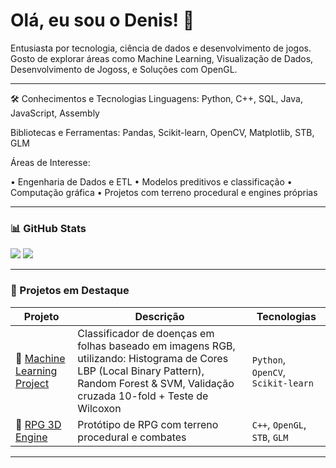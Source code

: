 <h1>Olá, eu sou o Denis! 👋</h1>
Entusiasta por tecnologia, ciência de dados e desenvolvimento de jogos. Gosto de explorar áreas como Machine Learning, Visualização de Dados, Desenvolvimento de Jogoss, e Soluções com OpenGL.

---
🛠️ Conhecimentos e Tecnologias
Linguagens: Python, C++, SQL, Java, JavaScript, Assembly

Bibliotecas e Ferramentas: Pandas, Scikit-learn, OpenCV, Matplotlib, STB, GLM

Áreas de Interesse:

• Engenharia de Dados e ETL
• Modelos preditivos e classificação
• Computação gráfica
• Projetos com terreno procedural e engines próprias

---
### 📊 GitHub Stats

![](http://github-profile-summary-cards.vercel.app/api/cards/stats?username=zNidhoggr&theme=discord_old_blurple)
![](http://github-profile-summary-cards.vercel.app/api/cards/repos-per-language?username=zNidhoggr&theme=discord_old_blurple)

---

### 🚀 Projetos em Destaque

| Projeto | Descrição | Tecnologias |
|--------|-----------|-------------|
|🔗 [Machine Learning Project](https://github.com/zNidhoggr/Checking-desease-on-plants) | Classificador de doenças em folhas baseado em imagens RGB, utilizando: Histograma de Cores LBP (Local Binary Pattern), Random Forest & SVM, Validação cruzada 10-fold + Teste de Wilcoxon| `Python`, `OpenCV`, `Scikit-learn` |
|🔗 [RPG 3D Engine](https://github.com/zNidhoggr/Game_OpenGL) | Protótipo de RPG com terreno procedural e combates | `C++`, `OpenGL`, `STB`, `GLM` |

---




